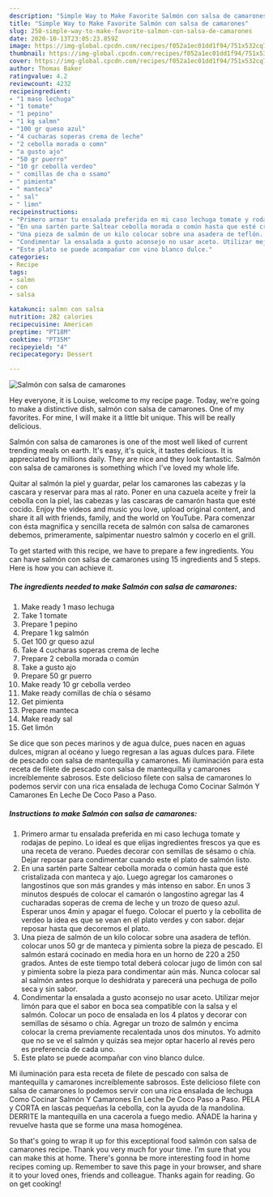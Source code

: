 ```yaml
---
description: "Simple Way to Make Favorite Salmón con salsa de camarones"
title: "Simple Way to Make Favorite Salmón con salsa de camarones"
slug: 258-simple-way-to-make-favorite-salmon-con-salsa-de-camarones
date: 2020-10-13T23:05:23.859Z
image: https://img-global.cpcdn.com/recipes/f052a1ec01dd1f94/751x532cq70/salmon-con-salsa-de-camarones-foto-principal.jpg
thumbnail: https://img-global.cpcdn.com/recipes/f052a1ec01dd1f94/751x532cq70/salmon-con-salsa-de-camarones-foto-principal.jpg
cover: https://img-global.cpcdn.com/recipes/f052a1ec01dd1f94/751x532cq70/salmon-con-salsa-de-camarones-foto-principal.jpg
author: Thomas Baker
ratingvalue: 4.2
reviewcount: 4232
recipeingredient:
- "1 maso lechuga"
- "1 tomate"
- "1 pepino"
- "1 kg salmn"
- "100 gr queso azul"
- "4 cucharas soperas crema de leche"
- "2 cebolla morada o comn"
- "a gusto ajo"
- "50 gr puerro"
- "10 gr cebolla verdeo"
- " comillas de cha o ssamo"
- " pimienta"
- " manteca"
- " sal"
- " limn"
recipeinstructions:
- "Primero armar tu ensalada preferida en mi caso lechuga tomate y rodajas de pepino. Lo ideal es que elijas ingredientes frescos ya que es una receta de verano. Puedes decorar con semillas de sésamo o chía. Dejar reposar para condimentar cuando este el plato de salmón listo."
- "En una sartén parte Saltear cebolla morada o común hasta que esté cristalizada con manteca y ajo. Luego agregar los camarones o langostinos que son más grandes y más intenso en sabor. En unos 3 minutos después de colocar el camarón o langostino agregar las 4 cucharadas soperas de crema de leche y un trozo de queso azul. Esperar unos 4min y apagar el fuego. Colocar el puerto y la cebollita de verdeo la idea es que se vean en el plato verdes y con sabor. dejar reposar hasta que decoremos el plato."
- "Una pieza de salmón de un kilo colocar sobre una asadera de teflón. colocar unos 50 gr de manteca y pimienta sobre la pieza de pescado. El salmón estará cocinado en media hora en un horno de 220 a 250 grados. Antes de este tiempo total deberá colocar jugo de limón con sal y pimienta sobre la pieza para condimentar aún más. Nunca colocar sal al salmón antes porque lo deshidrata y parecerá una pechuga de pollo seca y sin sabor."
- "Condimentar la ensalada a gusto aconsejo no usar aceto. Utilizar mejor limón para que el sabor en boca sea compatible con la salsa y el salmón. Colocar un poco de ensalada en los 4 platos y decorar con semillas de sésamo o chía. Agregar un trozo de salmón y encima colocar la crema previamente recalentada unos dos minutos. Yo admito que no se ve el salmón y quizás sea mejor optar hacerlo al revés pero es preferencia de cada uno."
- "Este plato se puede acompañar con vino blanco dulce."
categories:
- Recipe
tags:
- salmn
- con
- salsa

katakunci: salmn con salsa 
nutrition: 282 calories
recipecuisine: American
preptime: "PT18M"
cooktime: "PT35M"
recipeyield: "4"
recipecategory: Dessert

---
```



![Salmón con salsa de camarones](https://img-global.cpcdn.com/recipes/f052a1ec01dd1f94/751x532cq70/salmon-con-salsa-de-camarones-foto-principal.jpg)

Hey everyone, it is Louise, welcome to my recipe page. Today, we're going to make a distinctive dish, salmón con salsa de camarones. One of my favorites. For mine, I will make it a little bit unique. This will be really delicious.

Salmón con salsa de camarones is one of the most well liked of current trending meals on earth. It's easy, it's quick, it tastes delicious. It is appreciated by millions daily. They are nice and they look fantastic. Salmón con salsa de camarones is something which I've loved my whole life.

Quitar al salmón la piel y guardar, pelar los camarones las cabezas y la cascara y reservar para mas al rato. Poner en una cazuela aceite y freír la cebolla con la piel, las cabezas y las cascaras de camarón hasta que esté cocido. Enjoy the videos and music you love, upload original content, and share it all with friends, family, and the world on YouTube. Para comenzar con ésta magnifica y sencilla receta de salmón con salsa de camarones debemos, primeramente, salpimentar nuestro salmón y cocerlo en el grill.


To get started with this recipe, we have to prepare a few ingredients. You can have salmón con salsa de camarones using 15 ingredients and 5 steps. Here is how you can achieve it.

<!--inarticleads1-->

##### The ingredients needed to make Salmón con salsa de camarones:

1. Make ready 1 maso lechuga
1. Take 1 tomate
1. Prepare 1 pepino
1. Prepare 1 kg salmón
1. Get 100 gr queso azul
1. Take 4 cucharas soperas crema de leche
1. Prepare 2 cebolla morada o común
1. Take a gusto ajo
1. Prepare 50 gr puerro
1. Make ready 10 gr cebolla verdeo
1. Make ready  comillas de chía o sésamo
1. Get  pimienta
1. Prepare  manteca
1. Make ready  sal
1. Get  limón


Se dice que son peces marinos y de agua dulce, pues nacen en aguas dulces, migran al océano y luego regresan a las aguas dulces para. Filete de pescado con salsa de mantequilla y camarones. Mi iluminación para esta receta de filete de pescado con salsa de mantequilla y camarones increíblemente sabrosos. Este delicioso filete con salsa de camarones lo podemos servir con una rica ensalada de lechuga Como Cocinar Salmón Y Camarones En Leche De Coco Paso a Paso. 

<!--inarticleads2-->

##### Instructions to make Salmón con salsa de camarones:

1. Primero armar tu ensalada preferida en mi caso lechuga tomate y rodajas de pepino. Lo ideal es que elijas ingredientes frescos ya que es una receta de verano. Puedes decorar con semillas de sésamo o chía. Dejar reposar para condimentar cuando este el plato de salmón listo.
1. En una sartén parte Saltear cebolla morada o común hasta que esté cristalizada con manteca y ajo. Luego agregar los camarones o langostinos que son más grandes y más intenso en sabor. En unos 3 minutos después de colocar el camarón o langostino agregar las 4 cucharadas soperas de crema de leche y un trozo de queso azul. Esperar unos 4min y apagar el fuego. Colocar el puerto y la cebollita de verdeo la idea es que se vean en el plato verdes y con sabor. dejar reposar hasta que decoremos el plato.
1. Una pieza de salmón de un kilo colocar sobre una asadera de teflón. colocar unos 50 gr de manteca y pimienta sobre la pieza de pescado. El salmón estará cocinado en media hora en un horno de 220 a 250 grados. Antes de este tiempo total deberá colocar jugo de limón con sal y pimienta sobre la pieza para condimentar aún más. Nunca colocar sal al salmón antes porque lo deshidrata y parecerá una pechuga de pollo seca y sin sabor.
1. Condimentar la ensalada a gusto aconsejo no usar aceto. Utilizar mejor limón para que el sabor en boca sea compatible con la salsa y el salmón. Colocar un poco de ensalada en los 4 platos y decorar con semillas de sésamo o chía. Agregar un trozo de salmón y encima colocar la crema previamente recalentada unos dos minutos. Yo admito que no se ve el salmón y quizás sea mejor optar hacerlo al revés pero es preferencia de cada uno.
1. Este plato se puede acompañar con vino blanco dulce.


Mi iluminación para esta receta de filete de pescado con salsa de mantequilla y camarones increíblemente sabrosos. Este delicioso filete con salsa de camarones lo podemos servir con una rica ensalada de lechuga Como Cocinar Salmón Y Camarones En Leche De Coco Paso a Paso. PELA y CORTA en lascas pequeñas la cebolla, con la ayuda de la mandolina. DERRITE la mantequilla en una cacerola a fuego medio. AÑADE la harina y revuelve hasta que se forme una masa homogénea. 

So that's going to wrap it up for this exceptional food salmón con salsa de camarones recipe. Thank you very much for your time. I'm sure that you can make this at home. There's gonna be more interesting food in home recipes coming up. Remember to save this page in your browser, and share it to your loved ones, friends and colleague. Thanks again for reading. Go on get cooking!
